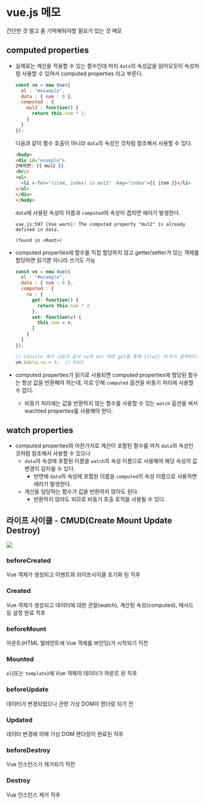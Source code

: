 # vue.js 메모

간단한 것 말고 좀 기억해둬야할 필요가 있는 것 메모

## computed properties

- 실제로는 계산을 적용할 수 있는 함수인데 마치 `data`의 속성값을 읽어오듯이 속성처럼 사용할 수 있어서 computed properties 라고 부른다.

  ```javascript
  const vm = new Vue({
    el : "#example",
    data : { num : 0 },
    computed : {   
      mul2 : function() {
        return this.num * 2;
      }
    }
  });
  ```

  다음과 같이 함수 호출이 아니라 `data`의 속성인 것처럼 참조해서 사용할 수 있다.

  ```html
  <body>
  <div id="example">
  2배하면: {{ mul2 }}
  <hr/>
  <ul>
    <li v-for="(item, index) in mul2" :key="index">{{ item }}</li>
  </ul>
  </div>
  </body>
  ```
  
  `data`에 사용된 속성의 이름과 `computed`의 속성이 겹치면 에러가 발생한다.
  
  ```
  vue.js:597 [Vue warn]: The computed property "mul2" is already defined in data.

  (found in <Root>)
  ```

- computed properties에 함수를 직접 할당하지 않고 getter/setter가 있는 객체를 할당하면 읽기뿐 아니라 쓰기도 가능

  ```javascript
  const vm = new Vue({
    el : "#example",
    data : { num : 0 },
    computed : {   
      rw : {
        get: function() {
          return this.num * 2
        },
        set: function(v) {
          this.num = v;
        }
      }
    }
  });

  // Console 에서 다음과 같이 rw에 set 하면 get을 통해 {{rw}} 에 6이 출력된다.
  vm.$data.rw = 3;  // html
  ```

- computed properties가 읽기로 사용되면 computed properties에 할당된 함수는 항상 값을 반환해야 하는데, 이로 인해 `computed` 옵션을 비동기 처리에 사용할 수 없다.
  - 비동기 처리에는 값을 반환하지 않는 함수를 사용할 수 있는 `watch` 옵션을 써서 wachted properties를 사용해야 한다.


## watch properties

- computed properties와 마찬가지로 계산이 포함된 함수를 마치 `data`의 속성인 것처럼 참조해서 사용할 수 있으나
  - `data`의 속성에 포함된 이름을 `watch`의 속성 이름으로 사용해야 해당 속성의 값 변경이 감지될 수 있다.
    - 반면에 `data`의 속성에 포함된 이름을 `computed`의 속성 이름으로 사용하면 에러가 발생한다.
  - 계산을 담당하는 함수가 값을 반환하지 않아도 된다.
    - 반환하지 않아도 되므로 비동기 호출 로직을 사용될 수 있다.


## 라이프 사이클 - CMUD(Create Mount Update Destroy)

![](https://kr.vuejs.org/images/lifecycle.png)

### beforeCreated

Vue 객체가 생성되고 이벤트와 라이프사이클 초기화 된 직후

### Created

Vue 객체가 생성되고 데이터에 대한 관찰(watch), 계산된 속성(computed), 메서드 등 설정 완료 직후

### beforeMount

마운트(HTML 엘레먼트에 Vue 객체를 바인딩)가 시작되기 직전

### Mounted

`el`(또는 `template`)에 Vue 객체의 데이터가 마운트 된 직후

### beforeUpdate

데이터가 변경되었으나 관련 가상 DOM이 렌더링 되기 전

### Updated

데이터 변경에 의해 가상 DOM 렌더링이 완료된 직후

### beforeDestroy

Vue 인스턴스가 제거되기 직전

### Destroy

Vue 인스턴스 제거 직후





